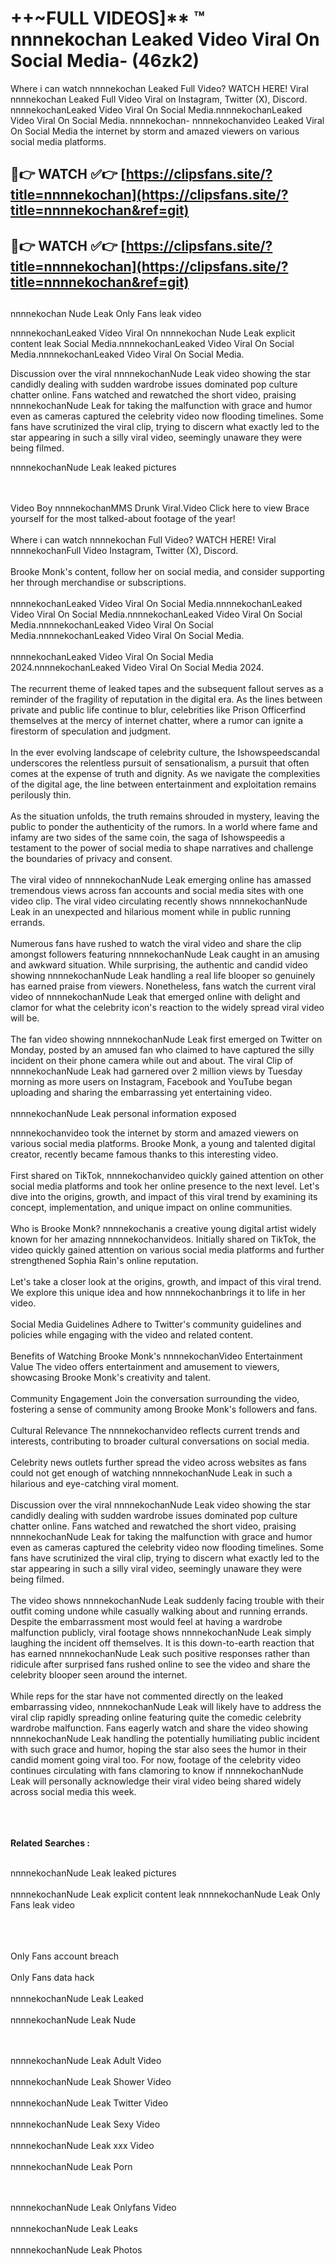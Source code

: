 #  ++~FULL VIDEOS]** ™ nnnnekochan Leaked Video Viral On Social Media- (46zk2)

Where i can watch nnnnekochan Leaked Full Video? WATCH HERE! Viral nnnnekochan Leaked Full Video Viral on Instagram, Twitter (X), Discord.
nnnnekochanLeaked Video Viral On Social Media.nnnnekochanLeaked Video Viral On Social Media.
nnnnekochan- nnnnekochanvideo Leaked Viral On Social Media the internet by storm and amazed viewers on various social media platforms.



## 🔴👉 WATCH ✅👉 [https://clipsfans.site/?title=nnnnekochan](https://clipsfans.site/?title=nnnnekochan&ref=git)


## 🔴👉 WATCH ✅👉 [https://clipsfans.site/?title=nnnnekochan](https://clipsfans.site/?title=nnnnekochan&ref=git)
##


nnnnekochan Nude Leak Only Fans leak video 


nnnnekochanLeaked Video Viral On  nnnnekochan Nude Leak explicit content leak Social Media.nnnnekochanLeaked Video Viral On Social Media.nnnnekochanLeaked Video Viral On Social Media.



Discussion over the viral nnnnekochanNude Leak video showing the star candidly dealing with sudden wardrobe issues dominated pop culture chatter online. Fans watched and rewatched the short video, praising nnnnekochanNude Leak for taking the malfunction with grace and humor even as cameras captured the celebrity video now flooding timelines. Some fans have scrutinized the viral clip, trying to discern what exactly led to the star appearing in such a silly viral video, seemingly unaware they were being filmed.


nnnnekochanNude Leak leaked pictures


  <br>

  <br>
Video Boy nnnnekochanMMS Drunk Viral.Video Click here to view Brace yourself for the most talked-about footage of the year!
<br><br>
Where i can watch nnnnekochan Full Video? WATCH HERE! Viral nnnnekochanFull Video Instagram, Twitter (X), Discord.
<br><br>
Brooke Monk's content, follow her on social media, and consider supporting her through merchandise or subscriptions.
<br><br>
nnnnekochanLeaked Video Viral On Social Media.nnnnekochanLeaked Video Viral On Social Media.nnnnekochanLeaked Video Viral On Social Media.nnnnekochanLeaked Video Viral On Social Media.nnnnekochanLeaked Video Viral On Social Media.
<br><br>
nnnnekochanLeaked Video Viral On Social Media 2024.nnnnekochanLeaked Video Viral On Social Media 2024.
<br><br>
The recurrent theme of leaked tapes and the subsequent fallout serves as a reminder of the fragility of reputation in the digital era. As the lines between private and public life continue to blur, celebrities like Prison Officerfind themselves at the mercy of internet chatter, where a rumor can ignite a firestorm of speculation and judgment.
<br><br>
In the ever evolving landscape of celebrity culture, the Ishowspeedscandal underscores the relentless pursuit of sensationalism, a pursuit that often comes at the expense of truth and dignity. As we navigate the complexities of the digital age, the line between entertainment and exploitation remains perilously thin.
<br><br>
As the situation unfolds, the truth remains shrouded in mystery, leaving the public to ponder the authenticity of the rumors. In a world where fame and infamy are two sides of the same coin, the saga of Ishowspeedis a testament to the power of social media to shape narratives and challenge the boundaries of privacy and consent.
<br><br>
The viral video of nnnnekochanNude Leak emerging online has amassed tremendous views across fan accounts and social media sites with one video clip. The viral video circulating recently shows nnnnekochanNude Leak in an unexpected and hilarious moment while in public running errands.
<br><br>
Numerous fans have rushed to watch the viral video and share the clip amongst followers featuring nnnnekochanNude Leak caught in an amusing and awkward situation. While surprising, the authentic and candid video showing nnnnekochanNude Leak handling a real life blooper so genuinely has earned praise from viewers. Nonetheless, fans watch the current viral video of nnnnekochanNude Leak that emerged online with delight and clamor for what the celebrity icon's reaction to the widely spread viral video will be.
<br><br>
The fan video showing nnnnekochanNude Leak first emerged on Twitter on Monday, posted by an amused fan who claimed to have captured the silly incident on their phone camera while out and about. The viral Clip of nnnnekochanNude Leak had garnered over 2 million views by Tuesday morning as more users on Instagram, Facebook and YouTube began uploading and sharing the embarrassing yet entertaining video.
<br><br>
nnnnekochanNude Leak personal information exposed

nnnnekochanvideo took the internet by storm and amazed viewers on various social media platforms. Brooke Monk, a young and talented digital creator, recently became famous thanks to this interesting video.
<br><br>
First shared on TikTok, nnnnekochanvideo quickly gained attention on other social media platforms and took her online presence to the next level. Let's dive into the origins, growth, and impact of this viral trend by examining its concept, implementation, and unique impact on online communities.
<br><br>
Who is Brooke Monk? nnnnekochanis a creative young digital artist widely known for her amazing nnnnekochanvideos. Initially shared on TikTok, the video quickly gained attention on various social media platforms and further strengthened Sophia Rain's online reputation.
<br><br>
Let's take a closer look at the origins, growth, and impact of this viral trend. We explore this unique idea and how nnnnekochanbrings it to life in her video.
<br><br>
Social Media Guidelines Adhere to Twitter's community guidelines and policies while engaging with the video and related content.
<br><br>
Benefits of Watching Brooke Monk's nnnnekochanVideo Entertainment Value The video offers entertainment and amusement to viewers, showcasing Brooke Monk's creativity and talent.
<br><br>
Community Engagement Join the conversation surrounding the video, fostering a sense of community among Brooke Monk's followers and fans.
<br><br>
Cultural Relevance The nnnnekochanvideo reflects current trends and interests, contributing to broader cultural conversations on social media.
<br><br>
Celebrity news outlets further spread the video across websites as fans could not get enough of watching nnnnekochanNude Leak in such a hilarious and eye-catching viral moment.
<br><br>
Discussion over the viral nnnnekochanNude Leak video showing the star candidly dealing with sudden wardrobe issues dominated pop culture chatter online. Fans watched and rewatched the short video, praising nnnnekochanNude Leak for taking the malfunction with grace and humor even as cameras captured the celebrity video now flooding timelines. Some fans have scrutinized the viral clip, trying to discern what exactly led to the star appearing in such a silly viral video, seemingly unaware they were being filmed.
<br><br>
The video shows nnnnekochanNude Leak suddenly facing trouble with their outfit coming undone while casually walking about and running errands. Despite the embarrassment most would feel at having a wardrobe malfunction publicly, viral footage shows nnnnekochanNude Leak simply laughing the incident off themselves. It is this down-to-earth reaction that has earned nnnnekochanNude Leak such positive responses rather than ridicule after surprised fans rushed online to see the video and share the celebrity blooper seen around the internet.
<br><br>
While reps for the star have not commented directly on the leaked embarrassing video, nnnnekochanNude Leak will likely have to address the viral clip rapidly spreading online featuring quite the comedic celebrity wardrobe malfunction. Fans eagerly watch and share the video showing nnnnekochanNude Leak handling the potentially humiliating public incident with such grace and humor, hoping the star also sees the humor in their candid moment going viral too. For now, footage of the celebrity video continues circulating with fans clamoring to know if nnnnekochanNude Leak will personally acknowledge their viral video being shared widely across social media this week.
<br><br>

<br><br>
<strong>Related Searches :</strong>
<br><br>

nnnnekochanNude Leak leaked pictures
<br><br>
nnnnekochanNude Leak explicit content leak
nnnnekochanNude Leak Only Fans leak video
<br><br>

<br><br>
Only Fans account breach
<br><br>
Only Fans data hack
<br><br>
nnnnekochanNude Leak Leaked
<br><br>
nnnnekochanNude Leak Nude

<br><br>
nnnnekochanNude Leak Adult Video
<br><br>
nnnnekochanNude Leak Shower Video
<br><br>
nnnnekochanNude Leak Twitter Video
<br><br>
nnnnekochanNude Leak Sexy Video
<br><br>
nnnnekochanNude Leak xxx Video
<br><br>
nnnnekochanNude Leak Porn

<br><br>
nnnnekochanNude Leak Onlyfans Video
<br><br>
nnnnekochanNude Leak Leaks
<br><br>
nnnnekochanNude Leak Photos